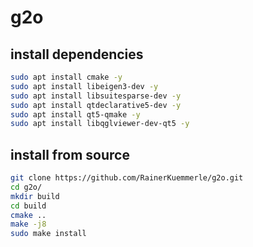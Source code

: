 # g2o

## install dependencies
```sh
sudo apt install cmake -y
sudo apt install libeigen3-dev -y
sudo apt install libsuitesparse-dev -y
sudo apt install qtdeclarative5-dev -y
sudo apt install qt5-qmake -y
sudo apt install libqglviewer-dev-qt5 -y
```

## install from source
```sh
git clone https://github.com/RainerKuemmerle/g2o.git
cd g2o/
mkdir build
cd build
cmake ..
make -j8
sudo make install
```
